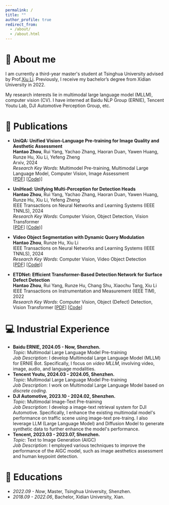 ```yaml
---
permalink: /
title: ""
author_profile: true
redirect_from: 
  - /about/
  - /about.html
---
```


# 🚀 About me
I am currently a third-year master's student at Tsinghua University advised by Prof.[Xiu Li](https://scholar.google.com/citations?hl=zh-CN&user=Xrh1OIUAAAAJ&view_op=list_works&sortby=pubdate). Previously, I receive my bachelor’s degree from Xidian University in 2022.

My research interests lie in multimodal large language model (MLLM), computer vision (CV). I have interned at Baidu NLP Group (ERNIE), Tencent Youtu Lab, DJI Automotive Perception Group, etc.


# 📝 Publications

- **UniQA: Unified Vision-Language Pre-training for Image Quality and Aesthetic Assessment** \
**Hantao Zhou**, Rui Yang, Yachao Zhang, Haoran Duan, Yawen Huang, Runze Hu, Xiu Li,
Yefeng Zheng \
Arxiv, 2024 \
*Research Key Words*: Multimodel Pre-training, Multimodal Large Language Model, Computer Vision, Image Assessment \
[[PDF](https://arxiv.org/pdf/2406.01069)]
[[Code](https://github.com/zht8506/UniQA))]

- **UniHead: Unifying Multi-Perception for Detection Heads** \
**Hantao Zhou**, Rui Yang, Yachao Zhang, Haoran Duan, Yawen Huang, Runze Hu, Xiu Li,
Yefeng Zheng \
IEEE Transactions on Neural Networks and Learning Systems (IEEE TNNLS), 2024 \
*Research Key Words*: Computer Vision, Object Detection, Vision Transformer \
[[PDF](https://arxiv.org/pdf/2309.13242)]
[[Code](https://github.com/zht8506/UniHead))]

- **Video Object Segmentation with Dynamic Query Modulation** \
**Hantao Zhou**, Runze Hu, Xiu Li\
IEEE Transactions on Neural Networks and Learning Systems (IEEE TNNLS), 2024 \
*Research Key Words*: Computer Vision, Video Object Detection \
[[PDF](https://arxiv.org/pdf/2403.11529)]
[[Code](https://github.com/zht8506/QMVOS))]

- **ETDNet: Efficient Transformer-Based Detection Network for Surface Defect Detection** \
**Hantao Zhou**, Rui Yang, Runze Hu, Chang Shu, Xiaochu Tang, Xiu Li \
IEEE Transactions on Instrumentation and Measurement (IEEE TIM), 2022 \
*Research Key Words*: Computer Vision, Object (Defect) Detection, Vision Transformer
[[PDF](https://ieeexplore.ieee.org/abstract/document/10227321)]
[[Code](https://github.com/zht8506/ETDNet)]

# 💻 Industrial Experience
- **Baidu ERNIE, 2024.05 - Now, Shenzhen.** \
  *Topic*: Multimodal Large Language Model Pre-training \
  *Job Description*: I develop Multimodal Large Language Model (MLLM) for ERNIE Bot. Specifically, I focus on *video MLLM*, involving video, image, audio, and language modalities.
- **Tencent Youtu, 2024.03 - 2024.05, Shenzhen.** \
  *Topic*: Multimodal Large Language Model Pre-training \
  *Job Description*: I work on Multimodal Large Language Model based on *discrete coding*.
- **DJI Automotive, 2023.10 - 2024.02, Shenzhen.** \
  *Topic*: Multimodal Image-Text Pre-training \
  *Job Description*: I develop a image-text retrieval system for DJI Automotive. Specifically, I enhance the existing multimodal model's performance on traffic scene using image-text pre-traing. I also leverage LLM (Large Language Model) and Diffusion Model to generate synthetic data to further enhance the model's performance.
- **Tencent, 2023.03 - 2023.07, Shenzhen.** \
  *Topic*: Text to Image Generation (AIGC) \
  *Job Description*: I employed various techniques to improve the performance of the AIGC model, such as image aesthetics assessment and human keypoint detection.

# 📖 Educations
- *2022.09 - Now*, Master, Tsinghua University, Shenzhen.
- *2018.09 - 2022.06*, Bachelor, Xidian University, Xian.

